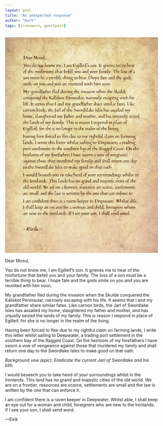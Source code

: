 ```yaml
---
layout: post
title: "An unexpected response"
author: "Kurt"
tags: [ironsworn, guestpost]
---
```


![Letter pages](/assets/images/IronbornLetter.001.jpg)

Dear Mosul,

You do not know me, I am Egilleif’s son. It grieves me to hear of the misfortune that befell you and your family. The loss of a son must be a terrible thing to bear. I hope fate and the gods smile on you and you are reunited with him soon.

<!-- more -->

My grandfather fled during the invasion when the Skulde conquered the Kallekot Peninsular, narrowly escaping with his life. It seems that I and my grandfather share similar fates. Like carrion birds, the Jarl of Swordlake Isles has assailed my home, slaughtered my father and mother, and has unjustly seized the lands of my family. This is reason I respond in place of Egilleif, for she is no longer in the realm of the living.

Having been forced to flee due to my rightful claim on farming lands, I write this letter whilst sailing to Deepwater, a trading port settlement in the southern bay of the Ragged Coast. On the heirloom of my forefathers I have sworn a vow of vengeance against those that murdered my family and shall return one day to the Swordlake Isles to make good on that oath.

_Background vow (epic): Eradicate the current Jarl of Swordlake and his kith._

I would beseech you to take heed of your surroundings whilst in the Ironlands. This land has no grand and majestic cities of the old world. We are on a frontier, resources are scarce, settlements are small and the law is written by the one that can enforce it.

I am confident there is a raven keeper in Deepwater. Whilst able, I shall keep an eye out for a woman and child, foreigners who are new to the Ironlands. If I see your son, I shall send word.

—Eirik